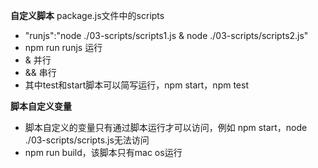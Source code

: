 **自定义脚本**
package.js文件中的scripts
- "runjs":"node ./03-scripts/scripts1.js & node ./03-scripts/scripts2.js"
- npm run runjs 运行
- & 并行
- && 串行
- 其中test和start脚本可以简写运行，npm start，npm test

**脚本自定义变量**
- 脚本自定义的变量只有通过脚本运行才可以访问，例如 npm start，node ./03-scripts/scripts.js无法访问
- npm run build，该脚本只有mac os运行